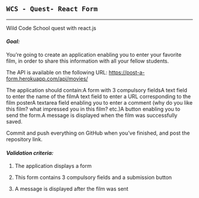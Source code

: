 ## `WCS - Quest- React Form`

---

Wild Code School quest with react.js

#### *Goal:*

You’re going to create an application enabling you to enter your favorite film, in order to share this information with all your fellow students.

The API is available on the following URL: https://post-a-form.herokuapp.com/api/movies/

The application should contain:A form with 3 compulsory fieldsA text field to enter the name of the filmA text field to enter a URL corresponding to the film posterA textarea field enabling you to enter a comment (why do you like this film? what impressed you in this film? etc.)A button enabling you to send the form.A message is displayed when the film was successfully saved.

Commit and push everything on GitHub when you’ve finished, and post the repository link.


#### *Validation criteria:*

1. The application displays a form

2. This form contains 3 compulsory fields and a submission button

3. A message is displayed after the film was sent
